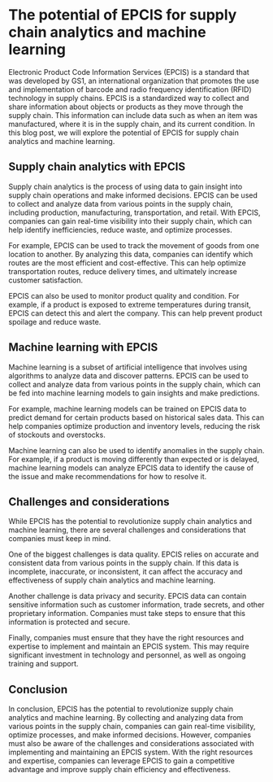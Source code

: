# The potential of EPCIS for supply chain analytics and machine learning

Electronic Product Code Information Services (EPCIS) is a standard that was developed by GS1, an international organization that promotes the use and implementation of barcode and radio frequency identification (RFID) technology in supply chains. EPCIS is a standardized way to collect and share information about objects or products as they move through the supply chain. This information can include data such as when an item was manufactured, where it is in the supply chain, and its current condition. In this blog post, we will explore the potential of EPCIS for supply chain analytics and machine learning.

## Supply chain analytics with EPCIS

Supply chain analytics is the process of using data to gain insight into supply chain operations and make informed decisions. EPCIS can be used to collect and analyze data from various points in the supply chain, including production, manufacturing, transportation, and retail. With EPCIS, companies can gain real-time visibility into their supply chain, which can help identify inefficiencies, reduce waste, and optimize processes.

For example, EPCIS can be used to track the movement of goods from one location to another. By analyzing this data, companies can identify which routes are the most efficient and cost-effective. This can help optimize transportation routes, reduce delivery times, and ultimately increase customer satisfaction.

EPCIS can also be used to monitor product quality and condition. For example, if a product is exposed to extreme temperatures during transit, EPCIS can detect this and alert the company. This can help prevent product spoilage and reduce waste.

## Machine learning with EPCIS

Machine learning is a subset of artificial intelligence that involves using algorithms to analyze data and discover patterns. EPCIS can be used to collect and analyze data from various points in the supply chain, which can be fed into machine learning models to gain insights and make predictions.

For example, machine learning models can be trained on EPCIS data to predict demand for certain products based on historical sales data. This can help companies optimize production and inventory levels, reducing the risk of stockouts and overstocks.

Machine learning can also be used to identify anomalies in the supply chain. For example, if a product is moving differently than expected or is delayed, machine learning models can analyze EPCIS data to identify the cause of the issue and make recommendations for how to resolve it.

## Challenges and considerations

While EPCIS has the potential to revolutionize supply chain analytics and machine learning, there are several challenges and considerations that companies must keep in mind.

One of the biggest challenges is data quality. EPCIS relies on accurate and consistent data from various points in the supply chain. If this data is incomplete, inaccurate, or inconsistent, it can affect the accuracy and effectiveness of supply chain analytics and machine learning.

Another challenge is data privacy and security. EPCIS data can contain sensitive information such as customer information, trade secrets, and other proprietary information. Companies must take steps to ensure that this information is protected and secure.

Finally, companies must ensure that they have the right resources and expertise to implement and maintain an EPCIS system. This may require significant investment in technology and personnel, as well as ongoing training and support.

## Conclusion

In conclusion, EPCIS has the potential to revolutionize supply chain analytics and machine learning. By collecting and analyzing data from various points in the supply chain, companies can gain real-time visibility, optimize processes, and make informed decisions. However, companies must also be aware of the challenges and considerations associated with implementing and maintaining an EPCIS system. With the right resources and expertise, companies can leverage EPCIS to gain a competitive advantage and improve supply chain efficiency and effectiveness.
